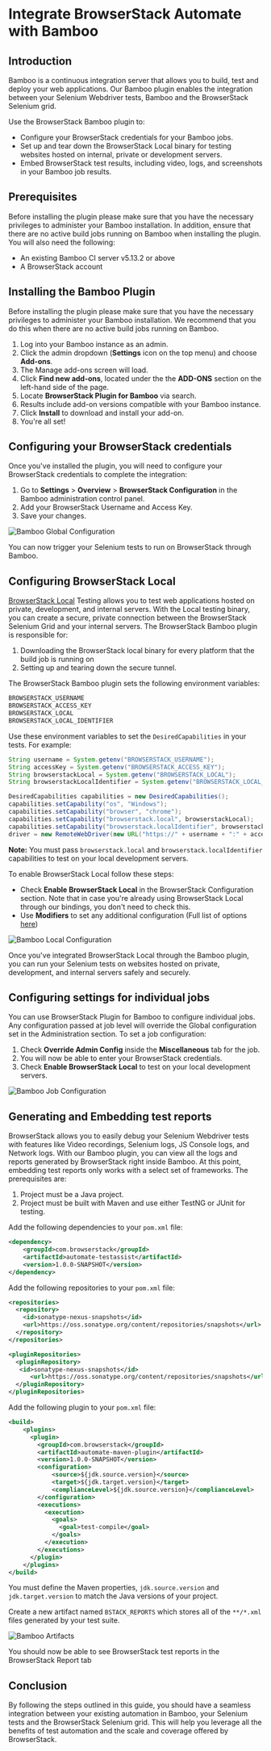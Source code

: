 # Integrate BrowserStack Automate with Bamboo

## Introduction
Bamboo is a continuous integration server that allows you to build, test and deploy your web applications. Our Bamboo plugin enables the integration between your Selenium Webdriver tests, Bamboo and the BrowserStack Selenium grid.

Use the BrowserStack Bamboo plugin to:

* Configure your BrowserStack credentials for your Bamboo jobs.
* Set up and tear down the BrowserStack Local binary for testing websites hosted on internal, private or development servers.
* Embed BrowserStack test results, including video, logs, and screenshots in your Bamboo job results.

## Prerequisites
Before installing the plugin please make sure that you have the necessary privileges to administer your Bamboo installation. In addition, ensure that there are no active build jobs running on Bamboo when installing the plugin. You will also need the following:

* An existing Bamboo CI server v5.13.2 or above
* A BrowserStack account

## Installing the Bamboo Plugin
Before installing the plugin please make sure that you have the necessary privileges to administer your Bamboo installation. We recommend that you do this when there are no active build jobs running on Bamboo.

1. Log into your Bamboo instance as an admin.
2. Click the admin dropdown (**Settings** icon on the top menu) and choose **Add-ons**.
3. The Manage add-ons screen will load.
4. Click **Find new add-ons**, located under the the **ADD-ONS** section on the left-hand side of the page.
5. Locate **BrowserStack Plugin for Bamboo** via search.
6. Results include add-on versions compatible with your Bamboo instance.
7. Click **Install** to download and install your add-on.
8. You're all set!

## Configuring your BrowserStack credentials
Once you've installed the plugin, you will need to configure your BrowserStack credentials to complete the integration:

1. Go to **Settings** > **Overview** > **BrowserStack Configuration** in the Bamboo administration control panel.
2. Add your BrowserStack Username and Access Key.
3. Save your changes.

![Bamboo Global Configuration](https://www.browserstack.com/images/static/docs/bamboo/global_configuration.png)

You can now trigger your Selenium tests to run on BrowserStack through Bamboo.

## Configuring BrowserStack Local
[BrowserStack Local](https://www.browserstack.com/local-testing) Testing allows you to test web applications hosted on private, development, and internal servers. With the Local testing binary, you can create a secure, private connection between the BrowserStack Selenium Grid and your internal servers. The BrowserStack Bamboo plugin is responsible for:

1. Downloading the BrowserStack local binary for every platform that the build job is running on
2. Setting up and tearing down the secure tunnel.

The BrowserStack Bamboo plugin sets the following environment variables:

```bash
BROWSERSTACK_USERNAME
BROWSERSTACK_ACCESS_KEY
BROWSERSTACK_LOCAL
BROWSERSTACK_LOCAL_IDENTIFIER
```

Use these environment variables to set the `DesiredCapabilities` in your tests. For example:

```java
String username = System.getenv("BROWSERSTACK_USERNAME");
String accessKey = System.getenv("BROWSERSTACK_ACCESS_KEY");
String browserstackLocal = System.getenv("BROWSERSTACK_LOCAL");
String browserstackLocalIdentifier = System.getenv("BROWSERSTACK_LOCAL_IDENTIFIER");

DesiredCapabilities capabilities = new DesiredCapabilities();
capabilities.setCapability("os", "Windows");
capabilities.setCapability("browser", "chrome");
capabilities.setCapability("browserstack.local", browserstackLocal);
capabilities.setCapability("browserstack.localIdentifier", browserstackLocalIdentifier);
driver = new RemoteWebDriver(new URL("https://" + username + ":" + accessKey + "@hub.browserstack.com/wd/hub"), capabilities);
```

**Note:** You must pass `browserstack.local` and `browserstack.localIdentifier` capabilities to test on your local development servers.

To enable BrowserStack Local follow these steps:

* Check **Enable BrowserStack Local** in the BrowserStack Configuration section. Note that in case you're already using BrowserStack Local through our bindings, you don't need to check this.
* Use **Modifiers** to set any additional configuration (Full list of options [here](https://www.browserstack.com/local-testing#modifiers))

![Bamboo Local Configuration](https://www.browserstack.com/images/static/docs/bamboo/enabling_local.png)

Once you've integrated BrowserStack Local through the Bamboo plugin, you can run your Selenium tests on websites hosted on private, development, and internal servers safely and securely.

## Configuring settings for individual jobs
You can use BrowserStack Plugin for Bamboo to configure individual jobs. Any configuration passed at job level will override the Global configuration set in the Administration section. To set a job configuration:

1. Check **Override Admin Config** inside the **Miscellaneous** tab for the job.
2. You will now be able to enter your BrowserStack credentials.
3. Check **Enable BrowserStack Local** to test on your local development servers.

![Bamboo Job Configuration](https://www.browserstack.com/images/static/docs/bamboo/job_level_config.png)

## Generating and Embedding test reports
BrowserStack allows you to easily debug your Selenium Webdriver tests with features like Video recordings, Selenium logs, JS Console logs, and Network logs. With our Bamboo plugin, you can view all the logs and reports generated by BrowserStack right inside Bamboo. At this point, embedding test reports only works with a select set of frameworks. The prerequisites are:

1. Project must be a Java project.
2. Project must be built with Maven and use either TestNG or JUnit for testing.

Add the following dependencies to your `pom.xml` file:

```xml
<dependency>
    <groupId>com.browserstack</groupId>
    <artifactId>automate-testassist</artifactId>
    <version>1.0.0-SNAPSHOT</version>
</dependency>
```

Add the following repositories to your `pom.xml` file:

```xml
<repositories>
  <repository>
    <id>sonatype-nexus-snapshots</id>
    <url>https://oss.sonatype.org/content/repositories/snapshots</url>
  </repository>
</repositories>
```

```xml
<pluginRepositories>
  <pluginRepository>
   <id>sonatype-nexus-snapshots</id>
      <url>https://oss.sonatype.org/content/repositories/snapshots</url>
  </pluginRepository>
</pluginRepositories>
```
Add the following plugin to your `pom.xml` file:

```xml
<build>
    <plugins>
      <plugin>
        <groupId>com.browserstack</groupId>
        <artifactId>automate-maven-plugin</artifactId>
        <version>1.0.0-SNAPSHOT</version>
        <configuration>
            <source>${jdk.source.version}</source>
            <target>${jdk.target.version}</target>
            <complianceLevel>${jdk.source.version}</complianceLevel>
        </configuration>
        <executions>
          <execution>
            <goals>
              <goal>test-compile</goal>
            </goals>
          </execution>
        </executions>
      </plugin>
    </plugins>
</build>
```

You must define the Maven properties, `jdk.source.version` and `jdk.target.version` to match the Java versions of your project.

Create a new artifact named `BSTACK_REPORTS` which stores all of the `**/*.xml` files generated by your test suite.

![Bamboo Artifacts](https://www.browserstack.com/images/static/docs/bamboo/artifacts.png)

You should now be able to see BrowserStack test reports in the BrowserStack Report tab

## Conclusion
By following the steps outlined in this guide, you should have a seamless integration between your existing automation in Bamboo, your Selenium tests and the BrowserStack Selenium grid. This will help you leverage all the benefits of test automation and the scale and coverage offered by BrowserStack.
